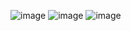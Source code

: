 ![image](https://github.com/PerroneEros/ASO2024TPs/assets/166446910/a4677f3e-9111-4539-b74d-ee6976bc42dc)
![image](https://github.com/PerroneEros/ASO2024TPs/assets/166446910/0b4548dd-4ae5-49ab-94bc-c56b1cffb550)
![image](https://github.com/PerroneEros/ASO2024TPs/assets/166446910/cb533be5-e354-49aa-932d-60ce6640570a)

